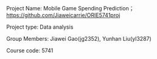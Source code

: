 Project Name: Mobile Game Spending Prediction； https://github.com/Jiaweicarrie/ORIE5741proj

Project type: Data analysis

Group Members: Jiawei Gao(jg2352), Yunhan Liu(yl3287)

Course code: 5741
